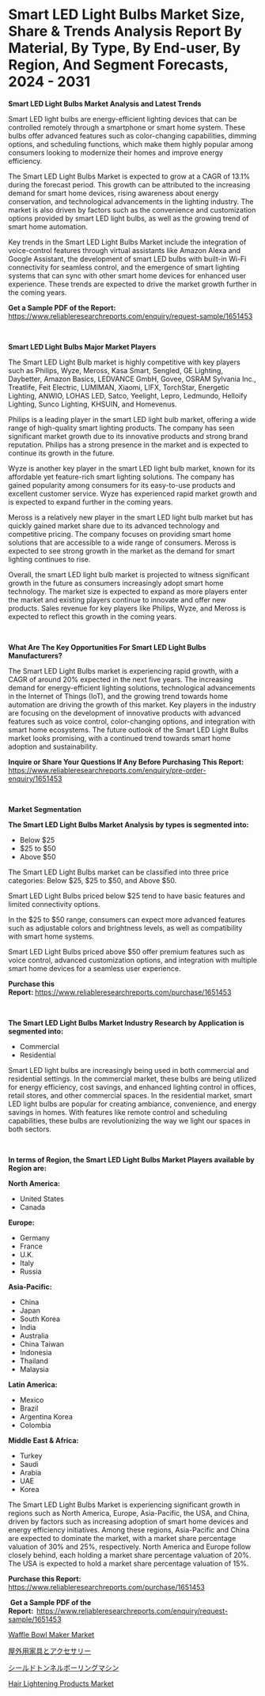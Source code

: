 <p><h1>Smart LED Light Bulbs Market Size, Share & Trends Analysis Report By Material, By Type, By End-user, By Region, And Segment Forecasts, 2024 - 2031</h1></p><p><strong>Smart LED Light Bulbs Market Analysis and Latest Trends</strong></p>
<p><p>Smart LED light bulbs are energy-efficient lighting devices that can be controlled remotely through a smartphone or smart home system. These bulbs offer advanced features such as color-changing capabilities, dimming options, and scheduling functions, which make them highly popular among consumers looking to modernize their homes and improve energy efficiency.</p><p>The Smart LED Light Bulbs Market is expected to grow at a CAGR of 13.1% during the forecast period. This growth can be attributed to the increasing demand for smart home devices, rising awareness about energy conservation, and technological advancements in the lighting industry. The market is also driven by factors such as the convenience and customization options provided by smart LED light bulbs, as well as the growing trend of smart home automation.</p><p>Key trends in the Smart LED Light Bulbs Market include the integration of voice-control features through virtual assistants like Amazon Alexa and Google Assistant, the development of smart LED bulbs with built-in Wi-Fi connectivity for seamless control, and the emergence of smart lighting systems that can sync with other smart home devices for enhanced user experience. These trends are expected to drive the market growth further in the coming years.</p></p>
<p><strong>Get a Sample PDF of the Report:&nbsp;</strong> <a href="https://www.reliableresearchreports.com/enquiry/request-sample/1651453">https://www.reliableresearchreports.com/enquiry/request-sample/1651453</a></p>
<p>&nbsp;</p>
<p><strong>Smart LED Light Bulbs Major Market Players</strong></p>
<p><p>The Smart LED Light Bulb market is highly competitive with key players such as Philips, Wyze, Meross, Kasa Smart, Sengled, GE Lighting, Daybetter, Amazon Basics, LEDVANCE GmbH, Govee, OSRAM Sylvania Inc., Treatlife, Feit Electric, LUMIMAN, Xiaomi, LIFX, TorchStar, Energetic Lighting, ANWIO, LOHAS LED, Satco, Yeelight, Lepro, Ledmundo, Helloify Lighting, Sunco Lighting, KHSUIN, and Homevenus.</p><p>Philips is a leading player in the smart LED light bulb market, offering a wide range of high-quality smart lighting products. The company has seen significant market growth due to its innovative products and strong brand reputation. Philips has a strong presence in the market and is expected to continue its growth in the future.</p><p>Wyze is another key player in the smart LED light bulb market, known for its affordable yet feature-rich smart lighting solutions. The company has gained popularity among consumers for its easy-to-use products and excellent customer service. Wyze has experienced rapid market growth and is expected to expand further in the coming years.</p><p>Meross is a relatively new player in the smart LED light bulb market but has quickly gained market share due to its advanced technology and competitive pricing. The company focuses on providing smart home solutions that are accessible to a wide range of consumers. Meross is expected to see strong growth in the market as the demand for smart lighting continues to rise.</p><p>Overall, the smart LED light bulb market is projected to witness significant growth in the future as consumers increasingly adopt smart home technology. The market size is expected to expand as more players enter the market and existing players continue to innovate and offer new products. Sales revenue for key players like Philips, Wyze, and Meross is expected to reflect this growth in the coming years.</p></p>
<p>&nbsp;</p>
<p><strong>What Are The Key Opportunities For Smart LED Light Bulbs Manufacturers?</strong></p>
<p><p>The Smart LED Light Bulbs market is experiencing rapid growth, with a CAGR of around 20% expected in the next five years. The increasing demand for energy-efficient lighting solutions, technological advancements in the Internet of Things (IoT), and the growing trend towards home automation are driving the growth of this market. Key players in the industry are focusing on the development of innovative products with advanced features such as voice control, color-changing options, and integration with smart home ecosystems. The future outlook of the Smart LED Light Bulbs market looks promising, with a continued trend towards smart home adoption and sustainability.</p></p>
<p><strong>Inquire or Share Your Questions If Any Before Purchasing This Report:</strong> <a href="https://www.reliableresearchreports.com/enquiry/pre-order-enquiry/1651453">https://www.reliableresearchreports.com/enquiry/pre-order-enquiry/1651453</a></p>
<p>&nbsp;</p>
<p><strong>Market Segmentation</strong></p>
<p><strong>The Smart LED Light Bulbs Market Analysis by types is segmented into:</strong></p>
<p><ul><li>Below $25</li><li>$25 to $50</li><li>Above $50</li></ul></p>
<p><p>The Smart LED Light Bulbs market can be classified into three price categories: Below $25, $25 to $50, and Above $50. </p><p>Smart LED Light Bulbs priced below $25 tend to have basic features and limited connectivity options. </p><p>In the $25 to $50 range, consumers can expect more advanced features such as adjustable colors and brightness levels, as well as compatibility with smart home systems. </p><p>Smart LED Light Bulbs priced above $50 offer premium features such as voice control, advanced customization options, and integration with multiple smart home devices for a seamless user experience.</p></p>
<p><strong>Purchase this Report:&nbsp;</strong><a href="https://www.reliableresearchreports.com/purchase/1651453">https://www.reliableresearchreports.com/purchase/1651453</a></p>
<p>&nbsp;</p>
<p><strong>The Smart LED Light Bulbs Market Industry Research by Application is segmented into:</strong></p>
<p><ul><li>Commercial</li><li>Residential</li></ul></p>
<p><p>Smart LED light bulbs are increasingly being used in both commercial and residential settings. In the commercial market, these bulbs are being utilized for energy efficiency, cost savings, and enhanced lighting control in offices, retail stores, and other commercial spaces. In the residential market, smart LED light bulbs are popular for creating ambiance, convenience, and energy savings in homes. With features like remote control and scheduling capabilities, these bulbs are revolutionizing the way we light our spaces in both sectors.</p></p>
<p>&nbsp;</p>
<p><strong>In terms of Region, the Smart LED Light Bulbs Market Players available by Region are:</strong></p>
<p>
    <p> <strong> North America: </strong>
        <ul>
            <li>United States</li>
            <li>Canada</li>
        </ul>
        </p> 
    <p> <strong> Europe: </strong>
        <ul>
            <li>Germany</li>
            <li>France</li>
            <li>U.K.</li>
            <li>Italy</li>
            <li>Russia</li>
        </ul>
        </p> 
    <p> <strong> Asia-Pacific: </strong>
        <ul>
            <li>China</li>
            <li>Japan</li>
            <li>South Korea</li>
            <li>India</li>
            <li>Australia</li>
            <li>China Taiwan</li>
            <li>Indonesia</li>
            <li>Thailand</li>
            <li>Malaysia</li>
        </ul>
        </p> 
    <p> <strong> Latin America: </strong>
        <ul>
            <li>Mexico</li>
            <li>Brazil</li>
            <li>Argentina Korea</li>
            <li>Colombia</li>
        </ul>
        </p> 
    <p> <strong> Middle East & Africa: </strong>
        <ul>
            <li>Turkey</li>
            <li>Saudi</li>
            <li>Arabia</li>
            <li>UAE</li>
            <li>Korea</li>
        </ul>
    </p>
    </p>
<p><p>The Smart LED Light Bulbs Market is experiencing significant growth in regions such as North America, Europe, Asia-Pacific, the USA, and China, driven by factors such as increasing adoption of smart home devices and energy efficiency initiatives. Among these regions, Asia-Pacific and China are expected to dominate the market, with a market share percentage valuation of 30% and 25%, respectively. North America and Europe follow closely behind, each holding a market share percentage valuation of 20%. The USA is expected to hold a market share percentage valuation of 15%.</p></p>
<p><strong>Purchase this Report: </strong><a href="https://www.reliableresearchreports.com/purchase/1651453">https://www.reliableresearchreports.com/purchase/1651453</a></p>
<p>&nbsp;<strong>Get a Sample PDF of the Report:&nbsp;&nbsp;</strong><a href="https://www.reliableresearchreports.com/enquiry/request-sample/1651453">https://www.reliableresearchreports.com/enquiry/request-sample/1651453</a></p>
<p><strong></strong></p>
<p><p><a href="https://github.com/jaidynmorantestelletmjzya/Market-Research-Report-List-1/blob/main/waffle-bowl-maker-market.md">Waffle Bowl Maker Market</a></p><p><a href="https://medium.com/@munroco657/%E3%82%A2%E3%82%A6%E3%83%88%E3%83%89%E3%82%A2%E5%AE%B6%E5%85%B7%E3%81%A8%E3%82%A2%E3%82%AF%E3%82%BB%E3%82%B5%E3%83%AA%E3%83%BC%E5%B8%82%E5%A0%B4%E3%81%AE%E3%83%A1%E3%83%88%E3%83%AA%E3%82%AF%E3%82%B9%E3%82%92%E8%A7%A3%E8%AA%AD%E3%81%99%E3%82%8B-%E5%B8%82%E5%A0%B4%E3%82%B7%E3%82%A7%E3%82%A2-%E3%83%88%E3%83%AC%E3%83%B3%E3%83%89-%E6%88%90%E9%95%B7%E3%83%91%E3%82%BF%E3%83%BC%E3%83%B3-e86f2b252498">屋外用家具とアクセサリー</a></p><p><a href="https://medium.com/@chloekessler01/%E3%82%B7%E3%83%BC%E3%83%AB%E3%83%89%E3%83%88%E3%83%B3%E3%83%8D%E3%83%AB%E3%83%9C%E3%83%BC%E3%83%AA%E3%83%B3%E3%82%B0%E3%83%9E%E3%82%B7%E3%83%B3%E5%B8%82%E5%A0%B4%E8%A6%8F%E6%A8%A1%E3%81%AF-%E3%82%B0%E3%83%AD%E3%83%BC%E3%83%90%E3%83%AB%E7%94%A3%E6%A5%AD%E3%81%AB%E3%81%8A%E3%81%91%E3%82%8B%E6%9C%80%E9%81%A9%E3%81%AA%E3%83%9E%E3%83%BC%E3%82%B1%E3%83%86%E3%82%A3%E3%83%B3%E3%82%B0%E3%83%81%E3%83%A3%E3%83%8D%E3%83%AB%E3%82%92%E6%98%8E%E3%82%89%E3%81%8B%E3%81%AB%E3%81%97%E3%81%A6%E3%81%84%E3%81%BE%E3%81%99-b41f54f59d80">シールドトンネルボーリングマシン</a></p><p><a href="https://github.com/juniordelafrance/Market-Research-Report-List-2/blob/main/hair-lightening-products-market.md">Hair Lightening Products Market</a></p></p>